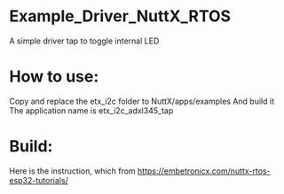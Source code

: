 # Example_Driver_NuttX_RTOS
A simple driver tap to toggle internal LED

# How to use:
Copy and replace the etx_i2c folder to NuttX/apps/examples 
And build it
The application name is etx_i2c_adxl345_tap

# Build: 
Here is the instruction, which from https://embetronicx.com/nuttx-rtos-esp32-tutorials/

